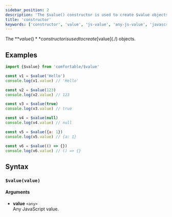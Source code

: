 ```yaml
---
sidebar_position: 2
description: 'The $value() constructor is used to create $value objects.'
title: 'constructor'
keywords: ['constructor', 'value', 'js-value', 'any-js-value', 'javascript', 'comfortable', 'comfort', 'util', 'utils', 'utility', 'utilities', 'extras', 'helpers', 'stdlib', 'boost', 'oop', 'oop-in-javascript', 'object-oriented-programming', 'oop-principles', 'object-oriented']
---
```


The **$value()** constructor is used to create [$value](./) objects.

## Examples

```js
import {$value} from 'comfortable/$value'

const v1 = $value('Hello')
console.log(v1.value) // 'Hello'

const v2 = $value(123)
console.log(v2.value) // 123

const v3 = $value(true)
console.log(v3.value) // true

const v4 = $value(null)
console.log(v4.value) // null

const v5 = $value({a: 1})
console.log(v5.value) // {a: 1}

const v6 = $value(() => {})
console.log(v6.value) // () => {}
```

## Syntax

### `$value(value)`

#### Arguments

- **value** `<any>`  
    Any JavaScript value.
